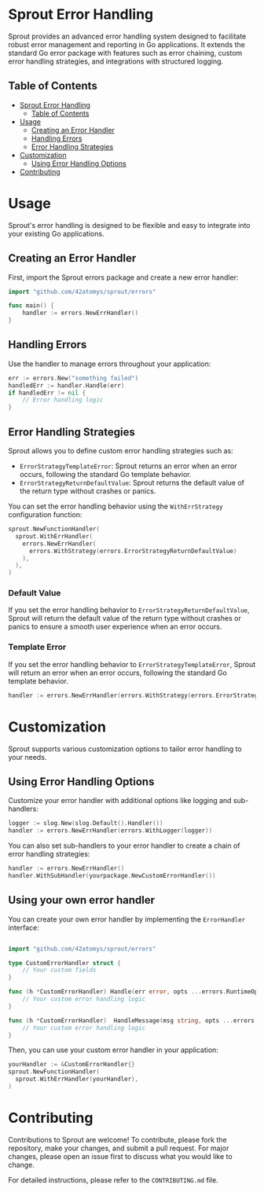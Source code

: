 # Sprout Error Handling

Sprout provides an advanced error handling system designed to facilitate robust error management and reporting in Go applications. It extends the standard Go error package with features such as error chaining, custom error handling strategies, and integrations with structured logging.

## Table of Contents

- [Sprout Error Handling](#sprout-error-handling)
  - [Table of Contents](#table-of-contents)
- [Usage](#usage)
  - [Creating an Error Handler](#creating-an-error-handler)
  - [Handling Errors](#handling-errors)
  - [Error Handling Strategies](#error-handling-strategies)
- [Customization](#customization)
  - [Using Error Handling Options](#using-error-handling-options)
- [Contributing](#contributing)

# Usage
Sprout's error handling is designed to be flexible and easy to integrate into your existing Go applications.

## Creating an Error Handler
First, import the Sprout errors package and create a new error handler:

```go
import "github.com/42atomys/sprout/errors"

func main() {
    handler := errors.NewErrHandler()
}
```

## Handling Errors
Use the handler to manage errors throughout your application:

```go
err := errors.New("something failed")
handledErr := handler.Handle(err)
if handledErr != nil {
    // Error handling logic
}
```

## Error Handling Strategies
Sprout allows you to define custom error handling strategies such as:

- `ErrorStrategyTemplateError`: Sprout returns an error when an error occurs, following the standard Go template behavior.
- `ErrorStrategyReturnDefaultValue`: Sprout returns the default value of the return type without crashes or panics.

You can set the error handling behavior using the `WithErrStrategy` configuration function:

```go
sprout.NewFunctionHandler(
  sprout.WithErrHandler(
    errors.NewErrHandler(
      errors.WithStrategy(errors.ErrorStrategyReturnDefaultValue)
    ),
  ),
)
```

### Default Value

If you set the error handling behavior to `ErrorStrategyReturnDefaultValue`, Sprout will return the default value of the return type without crashes or panics to ensure a smooth user experience when an error occurs.

### Template Error

If you set the error handling behavior to `ErrorStrategyTemplateError`, Sprout will return an error when an error occurs, following the standard Go template behavior.


```go
handler := errors.NewErrHandler(errors.WithStrategy(errors.ErrorStrategyTemplateError))
```

# Customization
Sprout supports various customization options to tailor error handling to your needs.

## Using Error Handling Options
Customize your error handler with additional options like logging and sub-handlers:

```go
logger := slog.New(slog.Default().Handler())
handler := errors.NewErrHandler(errors.WithLogger(logger))
```

You can also set sub-handlers to your error handler to create a chain of error
handling strategies:

```go
handler := errors.NewErrHandler()
handler.WithSubHandler(yourpackage.NewCustomErrorHandler())
```



## Using your own error handler

You can create your own error handler by implementing the `ErrorHandler` interface:

```go

import "github.com/42atomys/sprout/errors"

type CustomErrorHandler struct {
    // Your custom fields
}

func (h *CustomErrorHandler) Handle(err error, opts ...errors.RuntimeOption) error {
    // Your custom error handling logic
}

func (h *CustomErrorHandler)  HandleMessage(msg string, opts ...errors.RuntimeOption) error {
    // Your custom error handling logic
}
```

Then, you can use your custom error handler in your application:

```go
yourHandler := &CustomErrorHandler{}
sprout.NewFunctionHandler(
  sprout.WithErrHandler(yourHandler),
)
```


# Contributing
Contributions to Sprout are welcome! To contribute, please fork the repository, make your changes, and submit a pull request. For major changes, please open an issue first to discuss what you would like to change.

For detailed instructions, please refer to the `CONTRIBUTING.md` file.
